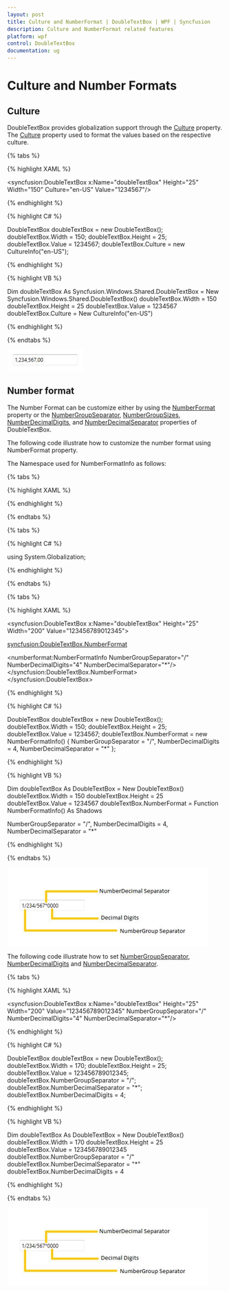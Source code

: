 ```yaml
---
layout: post
title: Culture and NumberFormat | DoubleTextBox | WPF | Syncfusion
description: Culture and NumberFormat related features
platform: wpf
control: DoubleTextBox
documentation: ug
---
```


# Culture and Number Formats

## Culture

DoubleTextBox provides globalization support through the [Culture](https://docs.microsoft.com/en-us/dotnet/api/system.globalization.cultureinfo.currentculture?view=netframework-4.7.2) property. The [Culture](https://docs.microsoft.com/en-us/dotnet/api/system.globalization.cultureinfo.currentculture?view=netframework-4.7.2) property used to format the values based on the respective culture.

{% tabs %}

{% highlight XAML %}

<syncfusion:DoubleTextBox x:Name="doubleTextBox" Height="25"
                         Width="150" Culture="en-US" Value="1234567"/>


{% endhighlight %}

{% highlight C# %}

DoubleTextBox doubleTextBox = new DoubleTextBox();
doubleTextBox.Width = 150;
doubleTextBox.Height = 25;
doubleTextBox.Value = 1234567;
doubleTextBox.Culture = new CultureInfo("en-US");

{% endhighlight %}

{% highlight VB %}

Dim doubleTextBox As Syncfusion.Windows.Shared.DoubleTextBox =  New Syncfusion.Windows.Shared.DoubleTextBox() 
doubleTextBox.Width = 150
doubleTextBox.Height = 25
doubleTextBox.Value = 1234567
doubleTextBox.Culture = New CultureInfo("en-US")

{% endhighlight %}

{% endtabs %}

![Double text box culture](Culture-and-Number-Formats-images/Culture-and-Number-Formats-img1.jpeg)

## Number format

The Number Format can be customize either by using the [NumberFormat](https://help.syncfusion.com/cr/cref_files/wpf/Syncfusion.Shared.Wpf~Syncfusion.Windows.Shared.EditorBase~NumberFormat.html) property or the [NumberGroupSeparator](https://help.syncfusion.com/cr/cref_files/wpf/Syncfusion.Shared.Wpf~Syncfusion.Windows.Shared.DoubleTextBox~NumberGroupSeparator.html), [NumberGroupSizes](https://help.syncfusion.com/cr/cref_files/wpf/Syncfusion.Shared.Wpf~Syncfusion.Windows.Shared.DoubleTextBox~NumberGroupSizes.html), [NumberDecimalDigits](https://help.syncfusion.com/cr/cref_files/wpf/Syncfusion.Shared.Wpf~Syncfusion.Windows.Shared.DoubleTextBox~NumberDecimalDigits.html), and [NumberDecimalSeparator](https://help.syncfusion.com/cr/cref_files/wpf/Syncfusion.Shared.Wpf~Syncfusion.Windows.Shared.DoubleTextBox~NumberDecimalSeparator.html) properties of DoubleTextBox.

The following code illustrate how to customize the number format using NumberFormat property.

The Namespace used for NumberFormatInfo as follows:

{% tabs %}

{% highlight XAML %}

<Window x:Class="Application_New.MainWindow"
xmlns="http://schemas.microsoft.com/winfx/2006/xaml/presentation"
xmlns:x="http://schemas.microsoft.com/winfx/2006/xaml"
xmlns:numberformat="clr-namespace:System.Globalization;assembly=mscorlib"
xmlns:syncfusion="http://schemas.syncfusion.com/wpf"
Title="MainWindow" Height="350" Width="525">

{% endhighlight %}

{% endtabs %}

{% tabs %}

{% highlight C# %}

using System.Globalization;

{% endhighlight %}

{% endtabs %}

{% tabs %}

{% highlight XAML %}

<syncfusion:DoubleTextBox x:Name="doubleTextBox" Height="25"
                          Width="200" Value="123456789012345">

<syncfusion:DoubleTextBox.NumberFormat>

<numberformat:NumberFormatInfo NumberGroupSeparator="/"
              NumberDecimalDigits="4" NumberDecimalSeparator="*"/>
</syncfusion:DoubleTextBox.NumberFormat>
</syncfusion:DoubleTextBox>

{% endhighlight %}

{% highlight C# %}

DoubleTextBox doubleTextBox = new DoubleTextBox();
doubleTextBox.Width = 150;
doubleTextBox.Height = 25;
doubleTextBox.Value = 1234567;
doubleTextBox.NumberFormat = new NumberFormatInfo()
{
    NumberGroupSeparator = "/",
    NumberDecimalDigits = 4,
    NumberDecimalSeparator = "*"
};

{% endhighlight %}

{% highlight VB %}

Dim doubleTextBox As DoubleTextBox =  New DoubleTextBox() 
doubleTextBox.Width = 150
doubleTextBox.Height = 25
doubleTextBox.Value = 1234567
doubleTextBox.NumberFormat = Function NumberFormatInfo() As Shadows

NumberGroupSeparator = "/",
NumberDecimalDigits = 4,
NumberDecimalSeparator = "*"

{% endhighlight %}

{% endtabs %}

![Number format](Culture-and-Number-Formats-images/Culture-and-Number-Formats-img2.jpeg)


The following code illustrate how to set [NumberGroupSeparator](https://help.syncfusion.com/cr/cref_files/wpf/Syncfusion.Shared.Wpf~Syncfusion.Windows.Shared.DoubleTextBox~NumberGroupSeparator.html), [NumberDecimalDigits](https://help.syncfusion.com/cr/cref_files/wpf/Syncfusion.Shared.Wpf~Syncfusion.Windows.Shared.DoubleTextBox~NumberDecimalDigits.html) and [NumberDecimalSeparator](https://help.syncfusion.com/cr/cref_files/wpf/Syncfusion.Shared.Wpf~Syncfusion.Windows.Shared.DoubleTextBox~NumberDecimalSeparator.html).

{% tabs %}

{% highlight XAML %}

<syncfusion:DoubleTextBox x:Name="doubleTextBox" Height="25"
                          Width="200" Value="123456789012345"
                          NumberGroupSeparator="/" NumberDecimalDigits="4"
                          NumberDecimalSeparator="*"/>


{% endhighlight %}

{% highlight C# %}

DoubleTextBox doubleTextBox = new DoubleTextBox();
doubleTextBox.Width = 170;
doubleTextBox.Height = 25;
doubleTextBox.Value = 123456789012345;
doubleTextBox.NumberGroupSeparator = "/";
doubleTextBox.NumberDecimalSeparator = "*";
doubleTextBox.NumberDecimalDigits = 4;

{% endhighlight %}

{% highlight VB %}

Dim doubleTextBox As DoubleTextBox =  New DoubleTextBox() 
doubleTextBox.Width = 170
doubleTextBox.Height = 25
doubleTextBox.Value = 123456789012345
doubleTextBox.NumberGroupSeparator = "/"
doubleTextBox.NumberDecimalSeparator = "*"
doubleTextBox.NumberDecimalDigits = 4

{% endhighlight %}

{% endtabs %}

![Number format](Culture-and-Number-Formats-images/Culture-and-Number-Formats-img3.jpeg)
